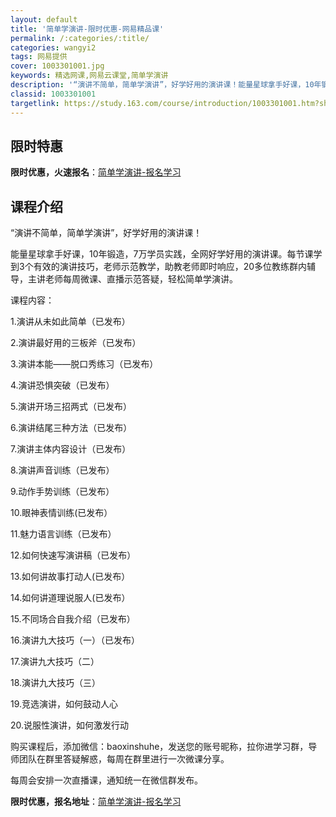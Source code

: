 ```yaml
---
layout: default
title: '简单学演讲-限时优惠-网易精品课'
permalink: /:categories/:title/
categories: wangyi2
tags: 网易提供
cover: 1003301001.jpg
keywords: 精选网课,网易云课堂,简单学演讲
description: '“演讲不简单，简单学演讲”，好学好用的演讲课！能量星球拿手好课，10年锻造，7万学员实践，全网好学好用的演讲课。每节课学'
classid: 1003301001
targetlink: https://study.163.com/course/introduction/1003301001.htm?share=1&shareId=1025206652&utm_campaign=share&utm_medium=iphoneShare&utm_source=&utm_u=1025206652
---
```


## 限时特惠

**限时优惠，火速报名**：[简单学演讲-报名学习](https://study.163.com/course/introduction/1003301001.htm?share=1&shareId=1025206652&utm_campaign=share&utm_medium=iphoneShare&utm_source=&utm_u=1025206652)

## 课程介绍

“演讲不简单，简单学演讲”，好学好用的演讲课！

能量星球拿手好课，10年锻造，7万学员实践，全网好学好用的演讲课。每节课学到3个有效的演讲技巧，老师示范教学，助教老师即时响应，20多位教练群内辅导，主讲老师每周微课、直播示范答疑，轻松简单学演讲。

课程内容：

1.演讲从未如此简单（已发布）

2.演讲最好用的三板斧（已发布）

3.演讲本能——脱口秀练习（已发布）

4.演讲恐惧突破（已发布）

5.演讲开场三招两式（已发布）

6.演讲结尾三种方法（已发布）

7.演讲主体内容设计（已发布）

8.演讲声音训练（已发布）

9.动作手势训练（已发布）

10.眼神表情训练(已发布）

11.魅力语言训练（已发布）

12.如何快速写演讲稿（已发布）

13.如何讲故事打动人(已发布）

14.如何讲道理说服人(已发布）

15.不同场合自我介绍（已发布）

16.演讲九大技巧（一）（已发布）

17.演讲九大技巧（二）

18.演讲九大技巧（三）

19.竞选演讲，如何鼓动人心

20.说服性演讲，如何激发行动

购买课程后，添加微信：baoxinshuhe，发送您的账号昵称，拉你进学习群，导师团队在群里答疑解惑，每周在群里进行一次微课分享。

每周会安排一次直播课，通知统一在微信群发布。

**限时优惠，报名地址**：[简单学演讲-报名学习](https://study.163.com/course/introduction/1003301001.htm?share=1&shareId=1025206652&utm_campaign=share&utm_medium=iphoneShare&utm_source=&utm_u=1025206652)

